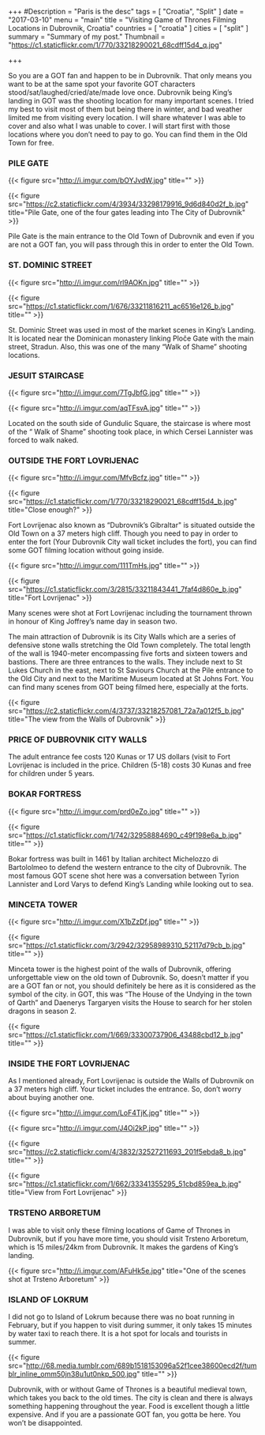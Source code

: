 +++
#Description = "Paris is the desc"
tags = [ "Croatia", "Split" ]
date = "2017-03-10"
menu = "main"
title = "Visiting Game of Thrones Filming Locations in Dubrovnik, Croatia"
countries = [ "croatia" ]
cities = [ "split" ]
summary = "Summary of my post."
Thumbnail = "https://c1.staticflickr.com/1/770/33218290021_68cdff15d4_q.jpg"

+++

So you are a GOT fan and happen to be in Dubrovnik. That only means you want to be at the same spot your favorite GOT characters stood/sat/laughed/cried/ate/made love once. Dubrovnik being King’s landing in GOT was the shooting location for many important scenes. I tried my best to visit most of them but being there in winter, and bad weather limited me from visiting every location. I will share whatever I was able to cover and also what I was unable to cover.
I will start first with those locations where you don’t need to pay to go. You can find them in the Old Town for free.

### PILE GATE

{{< figure src="http://i.imgur.com/bOYJvdW.jpg" title="" >}}

{{< figure src="https://c2.staticflickr.com/4/3934/33298179916_9d6d840d2f_b.jpg" title="Pile Gate, one of the four gates leading into The City of Dubrovnik" >}}


Pile Gate is the main entrance to the Old Town of Dubrovnik and even if you are not a GOT fan, you will pass through this in order to enter the Old Town.

### ST. DOMINIC STREET

{{< figure src="http://i.imgur.com/rl9AOKn.jpg" title="" >}}

{{< figure src="https://c1.staticflickr.com/1/676/33211816211_ac6516e126_b.jpg" title="" >}}

St. Dominic Street was used in most of the market scenes in King’s Landing. It is located near the Dominican monastery linking Ploče Gate with the main street, Stradun. Also, this was one of the many “Walk of Shame”  shooting locations.

### JESUIT STAIRCASE

{{< figure src="http://i.imgur.com/7TgJbfG.jpg" title="" >}}

{{< figure src="http://i.imgur.com/aqTFsvA.jpg" title="" >}}

Located on the south side of Gundulic Square, the staircase is where most of the “ Walk of Shame” shooting took place, in which Cersei Lannister was forced to walk naked.

### OUTSIDE THE FORT LOVRIJENAC

{{< figure src="http://i.imgur.com/MfvBcfz.jpg" title="" >}}

{{< figure src="https://c1.staticflickr.com/1/770/33218290021_68cdff15d4_b.jpg" title="Close enough?" >}}

Fort Lovrijenac also known as “Dubrovnik’s Gibraltar" is situated outside the Old Town on a 37 meters high cliff. Though you need to pay in order to enter the fort (Your Dubrovnik City wall ticket includes the fort), you can find some GOT filming location without going inside.

{{< figure src="http://i.imgur.com/111TmHs.jpg" title="" >}}

{{< figure src="https://c1.staticflickr.com/3/2815/33211843441_7faf4d860e_b.jpg" title="Fort Lovrijenac" >}}


Many scenes were shot at Fort Lovrijenac including the tournament thrown in honour of King Joffrey’s name day in season two.

The main attraction of Dubrovnik is its City Walls which are a series of defensive stone walls stretching the Old Town completely. The total length of the wall is 1940-meter encompassing five forts and sixteen towers and bastions. There are three entrances to the walls. They include next to St Lukes Church in the east, next to St Saviours Church at the Pile entrance to the Old City and next to the Maritime Museum located at St Johns Fort. You can find many scenes from GOT being filmed here, especially at the forts.

{{< figure src="https://c2.staticflickr.com/4/3737/33218257081_72a7a012f5_b.jpg" title="The view from the Walls of Dubrovnik" >}}

### PRICE OF DUBROVNIK CITY WALLS

The adult entrance fee costs 120 Kunas or 17 US dollars (visit to Fort Lovrijenac is included in the price. Children (5-18) costs 30 Kunas and free for children under 5 years.

### BOKAR FORTRESS

{{< figure src="http://i.imgur.com/prd0eZo.jpg" title="" >}}

{{< figure src="https://c1.staticflickr.com/1/742/32958884690_c49f198e6a_b.jpg" title="" >}}

Bokar fortress was built in 1461 by Italian architect Michelozzo di Bartololmeo to defend the western entrance to the city of Dubrovnik. The most famous GOT scene shot here was a conversation between Tyrion Lannister and Lord Varys to defend King’s Landing while looking out to sea.

### MINCETA TOWER

{{< figure src="http://i.imgur.com/X1bZzDf.jpg" title="" >}}

{{< figure src="https://c1.staticflickr.com/3/2942/32958989310_52117d79cb_b.jpg" title="" >}}

Minceta tower is the highest point of the walls of Dubrovnik, offering unforgettable view on the old town of Dubrovnik. So, doesn’t matter if you are a GOT fan or not, you should definitely be here as it is considered as the symbol of the city. in GOT, this was “The House of the Undying in the town of Qarth” and Daenerys Targaryen visits the House to search for her stolen dragons in season 2.

{{< figure src="https://c1.staticflickr.com/1/669/33300737906_43488cbd12_b.jpg" title="" >}}

### INSIDE THE FORT LOVRIJENAC

As I mentioned already, Fort Lovrijenac is outside the Walls of Dubrovnik on a 37 meters high cliff. Your ticket includes the entrance. So, don’t worry about buying another one.

{{< figure src="http://i.imgur.com/LoF4TjK.jpg" title="" >}}

{{< figure src="http://i.imgur.com/J4Oi2kP.jpg" title="" >}}

{{< figure src="https://c2.staticflickr.com/4/3832/32527211693_201f5ebda8_b.jpg" title="" >}}

{{< figure src="https://c1.staticflickr.com/1/662/33341355295_51cbd859ea_b.jpg" title="View from Fort Lovrijenac" >}}

### TRSTENO ARBORETUM

I was able to visit only these filming locations of Game of Thrones in Dubrovnik, but if you have more time, you should visit Trsteno Arboretum, which is 15 miles/24km from Dubrovnik. It makes the gardens of King’s landing.

{{< figure src="http://i.imgur.com/AFuHk5e.jpg" title="One of the scenes shot at Trsteno Arboretum" >}}



### ISLAND OF LOKRUM

I did not go to Island of Lokrum because there was no boat running in February, but if you happen to visit during summer, it only takes 15 minutes by water taxi to reach there. It is a hot spot for locals and tourists in summer.

{{< figure src="http://68.media.tumblr.com/689b1518153096a52f1cee38600ecd2f/tumblr_inline_omm50jn38u1ut0nkp_500.jpg" title="" >}}

Dubrovnik, with or without Game of Thrones is a beautiful medieval town, which takes you back to the old times. The city is clean and there is always something happening throughout the year. Food is excellent though a little expensive. And if you are a passionate GOT fan, you gotta be here. You won’t be disappointed.
